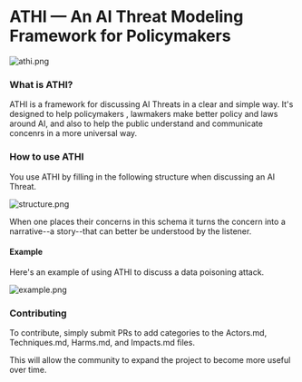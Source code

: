 # ATHI — An AI Threat Modeling Framework for Policymakers

![athi.png](https://media.beehiiv.com/cdn-cgi/image/fit=scale-down,format=auto,onerror=redirect,quality=80/uploads/asset/file/1bfd3f7d-a074-49bb-98e3-8381edff061d/ATHI_example_miessler.png "athi.png")

### What is ATHI?

ATHI is a framework for discussing AI Threats in a clear and simple way. It's designed to help policymakers , lawmakers make better policy and laws around AI, and also to help the public understand and communicate concenrs in a more universal way.

### How to use ATHI

You use ATHI by filling in the following structure when discussing an AI Threat.

![structure.png](https://media.beehiiv.com/cdn-cgi/image/fit=scale-down,format=auto,onerror=redirect,quality=80/uploads/asset/file/b5da4234-e3c8-49e7-97cb-eef0a681cb61/Screenshot_2023-08-20_at_15.12.25.png "structure.png")

When one places their concerns in this schema it turns the concern into a narrative--a story--that can better be understood by the listener.

#### Example

Here's an example of using ATHI to discuss a data poisoning attack.

![example.png](https://media.beehiiv.com/cdn-cgi/image/fit=scale-down,format=auto,onerror=redirect,quality=80/uploads/asset/file/05d6027b-a85c-471f-b67d-f4cbf8800ce8/Screenshot_2023-08-20_at_15.18.19.png "example.png")

### Contributing

To contribute, simply submit PRs to add categories to the Actors.md, Techniques.md, Harms.md, and Impacts.md files.

This will allow the community to expand the project to become more useful over time.

